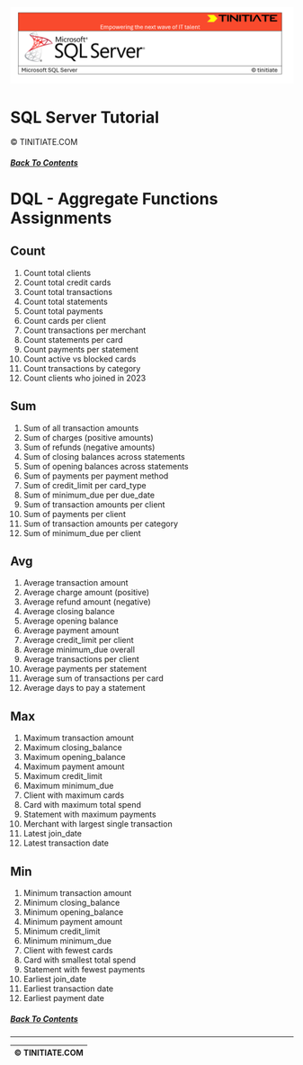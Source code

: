 ![SQL Server Tinitiate Image](../../../sqlserver-sql/sqlserver.png)

# SQL Server Tutorial
&copy; TINITIATE.COM

##### [Back To Contents](./README.md)

# DQL - Aggregate Functions Assignments

## Count
1. Count total clients
2. Count total credit cards
3. Count total transactions
4. Count total statements
5. Count total payments
6. Count cards per client
7. Count transactions per merchant
8. Count statements per card
9. Count payments per statement
10. Count active vs blocked cards
11. Count transactions by category
12. Count clients who joined in 2023

## Sum
1. Sum of all transaction amounts
2. Sum of charges (positive amounts)
3. Sum of refunds (negative amounts)
4. Sum of closing balances across statements
5. Sum of opening balances across statements
6. Sum of payments per payment method
7. Sum of credit_limit per card_type
8. Sum of minimum_due per due_date
9. Sum of transaction amounts per client
10. Sum of payments per client
11. Sum of transaction amounts per category
12. Sum of minimum_due per client

## Avg
1. Average transaction amount
2. Average charge amount (positive)
3. Average refund amount (negative)
4. Average closing balance
5. Average opening balance
6. Average payment amount
7. Average credit_limit per client
8. Average minimum_due overall
9. Average transactions per client
10. Average payments per statement
11. Average sum of transactions per card
12. Average days to pay a statement

## Max
1. Maximum transaction amount
2. Maximum closing_balance
3. Maximum opening_balance
4. Maximum payment amount
5. Maximum credit_limit
6. Maximum minimum_due
7. Client with maximum cards
8. Card with maximum total spend
9. Statement with maximum payments
10. Merchant with largest single transaction
11. Latest join_date
12. Latest transaction date

## Min
1. Minimum transaction amount
2. Minimum closing_balance
3. Minimum opening_balance
4. Minimum payment amount
5. Minimum credit_limit
6. Minimum minimum_due
7. Client with fewest cards
8. Card with smallest total spend
9. Statement with fewest payments
10. Earliest join_date
11. Earliest transaction date
12. Earliest payment date

##### [Back To Contents](./README.md)
***
| &copy; TINITIATE.COM |
|----------------------|
